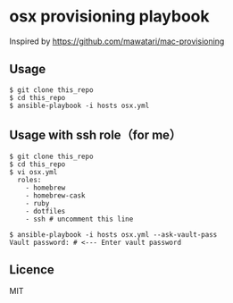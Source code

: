 # osx provisioning playbook
 
Inspired by https://github.com/mawatari/mac-provisioning
 
## Usage
 
```
$ git clone this_repo
$ cd this_repo
$ ansible-playbook -i hosts osx.yml
```
 
## Usage with ssh role（for me）

```
$ git clone this_repo
$ cd this_repo
$ vi osx.yml
  roles:
    - homebrew
    - homebrew-cask
    - ruby
    - dotfiles
    - ssh # uncomment this line

$ ansible-playbook -i hosts osx.yml --ask-vault-pass
Vault password: # <--- Enter vault password
```

## Licence

MIT
